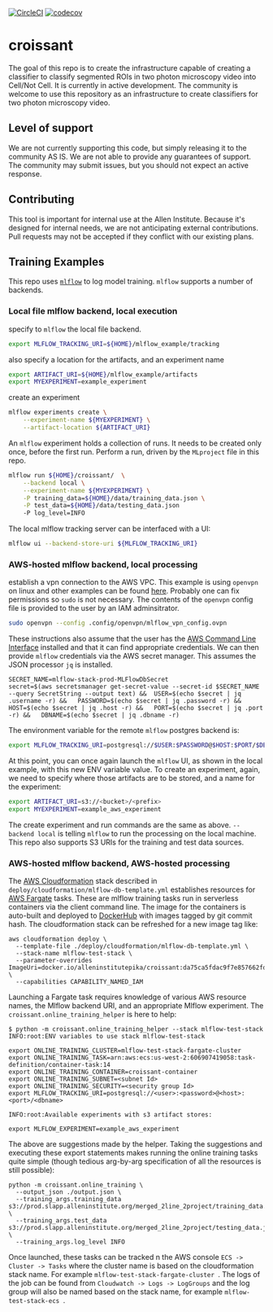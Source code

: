 [![CircleCI](https://circleci.com/gh/AllenInstitute/croissant.svg?style=svg)](https://circleci.com/gh/AllenInstitute/croissant)
[![codecov](https://codecov.io/gh/AllenInstitute/croissant/branch/master/graph/badge.svg)](https://codecov.io/gh/AllenInstitute/croissant)

# croissant
The goal of this repo is to create the infrastructure capable of
creating a classifier to classify segmented ROIs in two photon
microscopy video into Cell/Not Cell. It is currently in active
development. The community is welcome to use this repository as an
infrastructure to create classifiers for two photon microscopy video.

## Level of support
We are not currently supporting this code, but simply releasing it to
the community AS IS. We are not able to provide any guarantees of
support. The community may submit issues, but you should not expect an
active response.

## Contributing
This tool is important for internal use at the Allen Institute. Because
it's designed for internal needs, we are not anticipating external
contributions. Pull requests may not be accepted if they conflict with
our existing plans.

## Training Examples
This repo uses [`mlflow`](https://www.mlflow.org/) to log model training. `mlflow` supports a number of backends.

### Local file mlflow backend, local execution
specify to `mlflow` the local file backend.
```bash
export MLFLOW_TRACKING_URI=${HOME}/mlflow_example/tracking
```
also specify a location for the artifacts, and an experiment name
```bash
export ARTIFACT_URI=${HOME}/mlflow_example/artifacts
export MYEXPERIMENT=example_experiment
```
create an experiment
```bash
mlflow experiments create \
    --experiment-name ${MYEXPERIMENT} \
    --artifact-location ${ARTIFACT_URI}
```
An `mlflow` experiment holds a collection of runs. It needs to be created only once, before the first run.
Perform a run, driven by the `MLproject` file in this repo.
```bash
mlflow run ${HOME}/croissant/  \
    --backend local \
    --experiment-name ${MYEXPERIMENT} \
    -P training_data=${HOME}/data/training_data.json \
    -P test_data=${HOME}/data/testing_data.json
    -P log_level=INFO
``` 
The local mlflow tracking server can be interfaced with a UI:
```bash
mlflow ui --backend-store-uri ${MLFLOW_TRACKING_URI}
```

### AWS-hosted mlflow backend, local processing
establish a vpn connection to the AWS VPC. This example is using `openvpn` on linux and other examples can be found [here](https://docs.aws.amazon.com/vpn/latest/clientvpn-user/connect.html). Probably one can fix permissions so `sudo` is not necessary. The contents of the `openvpn` config file is provided to the user by an IAM adminsitrator.
```bash
sudo openvpn --config .config/openvpn/mlflow_vpn_config.ovpn
```
These instructions also assume that the user has the [AWS Command Line Interface](https://aws.amazon.com/cli/) installed and that it can find appropriate credentials. We can then provide `mlflow` credentials via the AWS secret manager. This assumes the JSON processor `jq` is installed.
```
SECRET_NAME=mlflow-stack-prod-MLFlowDbSecret
secret=$(aws secretsmanager get-secret-value --secret-id $SECRET_NAME --query SecretString --output text) &&  USER=$(echo $secret | jq .username -r) &&   PASSWORD=$(echo $secret | jq .password -r) &&   HOST=$(echo $secret | jq .host -r) &&   PORT=$(echo $secret | jq .port -r) &&   DBNAME=$(echo $secret | jq .dbname -r)
```
The environment variable for the remote `mlflow` postgres backend is:
```bash
export MLFLOW_TRACKING_URI=postgresql://$USER:$PASSWORD@$HOST:$PORT/$DBNAME
```
At this point, you can once again launch the `mlflow` UI, as shown in the local example, with this new ENV variable value.
To create an experiment, again, we need to specify where those artifacts are to be stored, and a name for the experiment:
```bash
export ARTIFACT_URI=s3://<bucket>/<prefix>
export MYEXPERIMENT=example_aws_experiment
```
The create experiment and run commands are the same as above. `--backend local` is telling `mlflow` to run the processing on the local machine. This repo also supports S3 URIs for the training and test data sources.

### AWS-hosted mlflow backend, AWS-hosted processing
The [AWS Cloudformation](https://aws.amazon.com/cloudformation/) stack described in `deploy/cloudformation/mlflow-db-template.yml` establishes resources for [AWS Fargate](https://aws.amazon.com/fargate/) tasks. These are mlflow training tasks run in serverless containers via the client command line. The image for the containers is auto-built and deployed to [DockerHub](https://hub.docker.com/r/alleninstitutepika/croissant) with images tagged by git commit hash. The cloudformation stack can be refreshed for a new image tag like:
```
aws cloudformation deploy \
  --template-file ./deploy/cloudformation/mlflow-db-template.yml \
  --stack-name mlflow-test-stack \
  --parameter-overrides ImageUri=docker.io/alleninstitutepika/croissant:da75ca5fdac9f7e857662fd48e0776ed3628dbeb \
  --capabilities CAPABILITY_NAMED_IAM
```

Launching a Fargate task requires knowledge of various AWS resource names, the Mlflow backend URI, and an appropriate Mlflow experiment. The `croissant.online_training_helper` is here to help:
```
$ python -m croissant.online_training_helper --stack mlflow-test-stack
INFO:root:ENV variables to use stack mlflow-test-stack

export ONLINE_TRAINING_CLUSTER=mlflow-test-stack-fargate-cluster
export ONLINE_TRAINING_TASK=arn:aws:ecs:us-west-2:606907419058:task-definition/container-task:14
export ONLINE_TRAINING_CONTAINER=croissant-container
export ONLINE_TRAINING_SUBNET=<subnet Id>
export ONLINE_TRAINING_SECURITY=<security group Id>
export MLFLOW_TRACKING_URI=postgresql://<user>:<password>@<host>:<port>/<dbname>

INFO:root:Available experiments with s3 artifact stores:

export MLFLOW_EXPERIMENT=example_aws_experiment
```

The above are suggestions made by the helper. Taking the suggestions and executing these export statements makes running the online training tasks quite simple (though tedious arg-by-arg specification of all the resources is still possible):
```
python -m croissant.online_training \
  --output_json ./output.json \
  --training_args.training_data s3://prod.slapp.alleninstitute.org/merged_2line_2project/training_data.json \
  --training_args.test_data s3://prod.slapp.alleninstitute.org/merged_2line_2project/testing_data.json \
  --training_args.log_level INFO
```

Once launched, these tasks can be tracked n the AWS console `ECS -> Cluster -> Tasks` where the cluster name is based on the cloudformation stack name. For example `mlflow-test-stack-fargate-cluster `. The logs of the job can be found from `Cloudwatch -> Logs -> LogGroups` and the log group will also be named based on the stack name, for example `mlflow-test-stack-ecs `.
